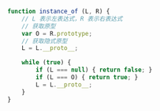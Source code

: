 <!-- https://www.ibm.com/developerworks/cn/web/1306_jiangjj_jsinstanceof/ -->

```js
function instance_of (L, R) {
	// L 表示左表达式，R 表示右表达式
	// 获取原型
	var O = R.prototype;
	// 获取隐式原型
	L = L.__proto__;

	while (true) {
		if (L === null) { return false; }
		if (L === O) { return true; }
		L = L.__proto__;
	}
}
```